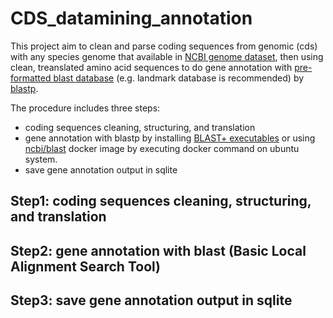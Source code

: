 # CDS_datamining_annotation
This project aim to clean and parse coding sequences from genomic (cds) with any species genome that available in [NCBI genome dataset](https://ftp.ncbi.nlm.nih.gov/genomes/), then using clean, treanslated amino acid sequences to do gene annotation with [pre-formatted blast database](https://ftp.ncbi.nlm.nih.gov/blast/db/) (e.g. landmark database is recommended) by [blastp](https://blast.ncbi.nlm.nih.gov/Blast.cgi?PAGE=Proteins).<br/>

The procedure includes three steps:
- coding sequences cleaning, structuring, and  translation
- gene annotation with blastp by installing [BLAST+ executables](https://ftp.ncbi.nlm.nih.gov/blast/executables/blast+/LATEST/) or using [ncbi/blast](https://hub.docker.com/r/ncbi/blast/tags) docker image by executing docker command on ubuntu system.
- save gene annotation output in sqlite

## Step1: coding sequences cleaning, structuring, and  translation
## Step2: gene annotation with blast (Basic Local Alignment Search Tool)
## Step3: save gene annotation output in sqlite
